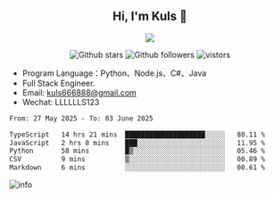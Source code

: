 <h2 align="center"> Hi, I'm Kuls 👋 </h2>
<p align="center">
    <p align="center">
        <img src=" https://avatars.githubusercontent.com/u/42165104?s=460&u=5c7fbf0bce7d4b38a15a44676e6f64b529e47598&v=4"/>
    </p>
    <p align="center">
      <img src="https://img.shields.io/github/stars/hellokuls?style=social" alt="Github stars" />
      <img src="https://img.shields.io/github/followers/hellokuls?style=social" alt="Github followers" />
      <img src="https://visitor-badge.glitch.me/badge?page_id=hellokuls.readme" alt="vistors" />
    </p>
</p>

- Program Language：Python、Node.js、C#、Java
- Full Stack Engineer.
- Email: kuls666888@gmail.com
- Wechat: LLLLLLS123

<!--START_SECTION:waka-->

```txt
From: 27 May 2025 - To: 03 June 2025

TypeScript   14 hrs 21 mins  ████████████████████░░░░░   80.11 %
JavaScript   2 hrs 8 mins    ███░░░░░░░░░░░░░░░░░░░░░░   11.95 %
Python       58 mins         █▒░░░░░░░░░░░░░░░░░░░░░░░   05.46 %
CSV          9 mins          ▒░░░░░░░░░░░░░░░░░░░░░░░░   00.89 %
Markdown     6 mins          ░░░░░░░░░░░░░░░░░░░░░░░░░   00.61 %
```

<!--END_SECTION:waka-->

![info](https://github-readme-stats.vercel.app/api?username=hellokuls&show_icons=true&count_private=true&hide=prs&theme=default_repocard)


